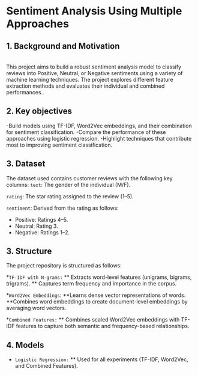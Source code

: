 # Sentiment Analysis Using Multiple Approaches



## 1. Background and Motivation
<br />
This project aims to build a robust sentiment analysis model to classify reviews into Positive, Neutral, or Negative sentiments using a variety of machine learning techniques. 
The project explores different feature extraction methods and evaluates their individual and combined performances..
<br />

## 2. Key objectives

-Build models using TF-IDF, Word2Vec embeddings, and their combination for sentiment classification.
-Compare the performance of these approaches using logistic regression.
-Highlight techniques that contribute most to improving sentiment classification.

## 3. Dataset

The dataset used contains customer reviews with the following key columns:
`text`: The gender of the individual (M/F).

`rating`: The star rating assigned to the review (1–5).

`sentiment`: Derived from the rating as follows:
* Positive: Ratings 4–5.
* Neutral: Rating 3.
* Negative: Ratings 1–2.


## 3. Structure
The project repository is structured as follows:

*`TF-IDF with N-grams:` 
** Extracts word-level features (unigrams, bigrams, trigrams).
** Captures term frequency and importance in the corpus.

*`Word2Vec Embeddings`:
**Learns dense vector representations of words.
**Combines word embeddings to create document-level embeddings by averaging word vectors.

*`Combined Features:`
** Combines scaled Word2Vec embeddings with TF-IDF features to capture both semantic and frequency-based relationships.

## 4. Models
* `Logistic Regression:`
**   Used for all experiments (TF-IDF, Word2Vec, and Combined Features).
